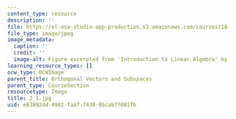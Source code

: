 ```yaml
---
content_type: resource
description: ''
file: https://ol-ocw-studio-app-production.s3.amazonaws.com/courses/18-06sc-linear-algebra-fall-2011/e63892dd4902faa7743895cabff081fb_2_1.jpg
file_type: image/jpeg
image_metadata:
  caption: ''
  credit: ''
  image-alt: Figure excerpted from 'Introduction to Linear Algebra' by G.S. Strang
learning_resource_types: []
ocw_type: OCWImage
parent_title: Orthogonal Vectors and Subspaces
parent_type: CourseSection
resourcetype: Image
title: 2_1.jpg
uid: e63892dd-4902-faa7-7438-95cabff081fb
---
```

